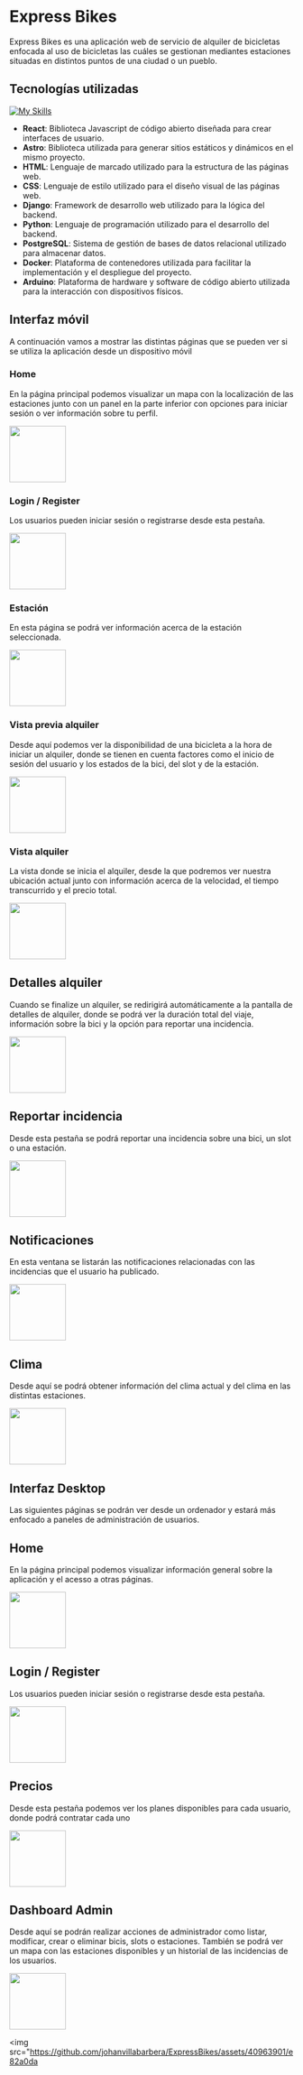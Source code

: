 # Express Bikes

Express Bikes es una aplicación web de servicio de alquiler de bicicletas enfocada al uso de bicicletas las cuáles se gestionan mediantes estaciones situadas en distintos puntos de una ciudad o un pueblo.

## Tecnologías utilizadas

[![My Skills](https://skillicons.dev/icons?i=react,js,astro,html,css,django,py,postgres,docker,arduino)](https://skillicons.dev)

- **React**: Biblioteca Javascript de código abierto diseñada para crear interfaces de usuario.
- **Astro**: Biblioteca utilizada para generar sitios estáticos y dinámicos en el mismo proyecto.
- **HTML**: Lenguaje de marcado utilizado para la estructura de las páginas web.
- **CSS**: Lenguaje de estilo utilizado para el diseño visual de las páginas web.
- **Django**: Framework de desarrollo web utilizado para la lógica del backend.
- **Python**: Lenguaje de programación utilizado para el desarrollo del backend.
- **PostgreSQL**: Sistema de gestión de bases de datos relacional utilizado para almacenar datos.
- **Docker**: Plataforma de contenedores utilizada para facilitar la implementación y el despliegue del proyecto.
- **Arduino**: Plataforma de hardware y software de código abierto utilizada para la interacción con dispositivos físicos.

## Interfaz móvil

A continuación vamos a mostrar las distintas páginas que se pueden ver si se utiliza la aplicación desde un dispositivo móvil

### Home
En la página principal podemos visualizar un mapa con la localización de las estaciones junto con un panel en la parte inferior con opciones para iniciar sesión o ver información sobre tu perfil.

<img src="https://github.com/johanvillabarbera/ExpressBikes/assets/40963901/f5123dfa-35df-4f26-8f23-9d96e3a92dda" width="100">

### Login / Register
Los usuarios pueden iniciar sesión o registrarse desde esta pestaña.

<img src="https://github.com/johanvillabarbera/ExpressBikes/assets/40963901/0b39242c-6845-4922-b7cb-24b005b8de24" width="100">

### Estación
En esta página se podrá ver información acerca de la estación seleccionada.

<img src="https://github.com/johanvillabarbera/ExpressBikes/assets/40963901/23827d1f-ed81-4109-b7d6-ebd400ca7800" width="100">

### Vista previa alquiler
Desde aquí podemos ver la disponibilidad de una bicicleta a la hora de iniciar un alquiler, donde se tienen en cuenta factores como el inicio de sesión del usuario y los estados de la bici, del slot y de la estación.

<img src="https://github.com/johanvillabarbera/ExpressBikes/assets/40963901/ed9f1275-0710-4905-a62f-2f0155848a67" width="100">

### Vista alquiler
La vista donde se inicia el alquiler, desde la que podremos ver nuestra ubicación actual junto con información acerca de la velocidad, el tiempo transcurrido y el precio total.

<img src="https://github.com/johanvillabarbera/ExpressBikes/assets/40963901/0075aeb4-f110-4212-a5f1-e03098126f77" width="100">

## Detalles alquiler
Cuando se finalize un alquiler, se redirigirá automáticamente a la pantalla de detalles de alquiler, donde se podrá ver la duración total del viaje, información sobre la bici y la opción para reportar una incidencia.

<img src="https://github.com/johanvillabarbera/ExpressBikes/assets/40963901/b7181d5d-33dd-45cc-aaab-64985725b976" width="100">

## Reportar incidencia
Desde esta pestaña se podrá reportar una incidencia sobre una bici, un slot o una estación.

<img src="https://github.com/johanvillabarbera/ExpressBikes/assets/40963901/7ac30f35-943f-4140-9070-c04b37277734" width="100">

## Notificaciones
En esta ventana se listarán las notificaciones relacionadas con las incidencias que el usuario ha publicado.

<img src="https://github.com/johanvillabarbera/ExpressBikes/assets/40963901/8d1c634a-b62c-4f7c-8af1-08e96c440c2e" width="100">

## Clima
Desde aquí se podrá obtener información del clima actual y del clima en las distintas estaciones.

<img src="https://github.com/johanvillabarbera/ExpressBikes/assets/40963901/923beb60-1196-4c48-be41-d8dbff4a8e62" width="100">

## Interfaz Desktop

Las siguientes páginas se podrán ver desde un ordenador y estará más enfocado a paneles de administración de usuarios.

## Home
En la página principal podemos visualizar información general sobre la aplicación y el acesso a otras páginas.

<img src="https://github.com/johanvillabarbera/ExpressBikes/assets/40963901/ed2cc41a-03e7-4515-bcdd-04b2c1c9eb57" width="100">

## Login / Register
Los usuarios pueden iniciar sesión o registrarse desde esta pestaña.

<img src="https://github.com/johanvillabarbera/ExpressBikes/assets/40963901/da968ef4-d915-44bd-81d2-99da55b300ad" width="100">

## Precios
Desde esta pestaña podemos ver los planes disponibles para cada usuario, donde podrá contratar cada uno

<img src="https://github.com/johanvillabarbera/ExpressBikes/assets/40963901/473debaf-4cad-40d1-a936-c28336d448cf" width="100">

## Dashboard Admin
Desde aquí se podrán realizar acciones de administrador como listar, modificar, crear o eliminar bicis, slots o estaciones. También se podrá ver un mapa con las estaciones disponibles y un historial de las incidencias de los usuarios.

<img src="https://github.com/johanvillabarbera/ExpressBikes/assets/40963901/d3f92db7-0e4c-458f-80fa-702a5abf6f30" width="100">

<img src="https://github.com/johanvillabarbera/ExpressBikes/assets/40963901/e82a0da
